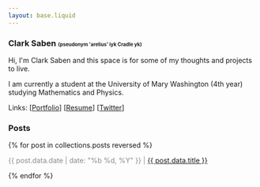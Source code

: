 ```yaml
---
layout: base.liquid
---
```


### Clark Saben <span style="font-size: 0.6em;">(pseudonym 'arelius' iyk Cradle yk)</span>
Hi, I'm Clark Saben and this space is for some of my thoughts and projects to live.

I am currently a student at the University of Mary Washington (4th year) studying Mathematics and Physics. 

Links: [[Portfolio](https://portfolio-v2-kappa-dun-71.vercel.app/)] [<a href="/assets/Clark_Saben_Resume_r1.pdf" target="_blank">Resume</a>] [[Twitter](https://twitter.com/ClarkSaben)]


### Posts

{% for post in collections.posts reversed %}
  <p>
    <span style="opacity: 0.5;">{{ post.data.date | date: "%b %d, %Y" }} |</span>
    <span><a href="{{ post.url }}">{{ post.data.title }}</a></span>
  </p>
{% endfor %}
